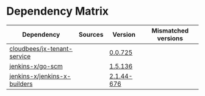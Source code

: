 # Dependency Matrix

Dependency | Sources | Version | Mismatched versions
---------- | ------- | ------- | -------------------
[cloudbees/jx-tenant-service](https://github.com/cloudbees/jx-tenant-service) |  | [0.0.725](https://github.com/cloudbees/jx-tenant-service/releases/tag/v0.0.725) | 
[jenkins-x/go-scm](https://github.com/jenkins-x/go-scm) |  | [1.5.136]() | 
[jenkins-x/jenkins-x-builders](https://github.com/jenkins-x/jenkins-x-builders) |  | [2.1.44-676]() | 
